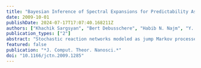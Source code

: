 ```yaml
---
title: "Bayesian Inference of Spectral Expansions for Predictability Assessment in Stochastic Reaction Networks"
date: 2009-10-01
publishDate: 2024-07-17T17:07:40.168211Z
authors: ["Khachik Sargsyan", "Bert Debusschere", "Habib N. Najm", "Y. Marzouk"]
publication_types: ["2"]
abstract: "Stochastic reaction networks modeled as jump Markov processes serve as the main mathematical representation of biochemical phenomena in cells, particularly when the relevant molecule count is low, causing deterministic macroscale chemical reaction models to fail. Further, as there is mainly empirical knowledge about the rate parameters, parametric uncertainty analysis becomes very important. The conventional predictability tools for deterministic systems do not readily generalize to the stochastic setting. We use spectral polynomial chaos expansions to represent stochastic processes. Bayesian inference techniques with Markov chain Monte Carlo are used to find the best spectral representation of the system state, taking into account not only intrinsic stochastic noise but also parametric uncertainties. A likelihood-based adaptive domain decomposition is introduced and applied, in particular, for the cases when the parameter range includes deterministic bifurcations. We show that the adaptive multidomain polynomial chaos representation captures the correct system behavior for a benchmark bistable Schlögl model for a wide range of parameter variations."
featured: false
publication: "*J. Comput. Theor. Nanosci.*"
doi: "10.1166/jctn.2009.1285"
---
```


